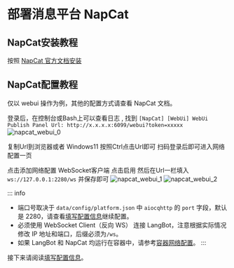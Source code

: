 # 部署消息平台 NapCat

## NapCat安装教程

按照 [NapCat 官方文档安装](https://napcat.napneko.icu/guide/start-install)

## NapCat配置教程

仅以 webui 操作为例，其他的配置方式请查看 NapCat 文档。

登录后，在控制台或Bash上可以查看日志 , 找到 `[NapCat] [WebUi] WebUi Publish Panel Url: http://x.x.x.x:6099/webui?token=xxxxx ` 
![napcat_webui_0](/assets/image/napcat_webui_0.png)

复制Url到浏览器或者 Windows11 按照Ctrl点击Url即可 扫码登录后即可进入网络配置一页

点击添加网络配置 WebSocket客户端 点击启用 然后在Url一栏填入 `ws://127.0.0.1:2280/ws`  并保存即可
![napcat_webui_1](/assets/image/napcat_webui_1.png)
![napcat_webui_2](/assets/image/napcat_webui_2.png)

::: info
- 端口号取决于 `data/config/platform.json` 中 `aiocqhttp` 的 `port` 字段，默认是 2280，请查看[填写配置信息](/deploy/quick-config/config)继续配置。
- 必须使用 WebSocket Client（反向 WS） 连接 LangBot，注意根据实际情况修改 IP 地址和端口，后缀必须为`/ws`。  
- 如果 LangBot 和 NapCat 均运行在容器中，请参考[容器网络配置](/workshop/docker-network)。
:::

接下来请阅读[填写配置信息](/deploy/quick-config/config)。
